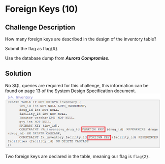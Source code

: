 # Foreign Keys (10)

## Challenge Description
How many foreign keys are described in the design of the inventory table?

Submit the flag as flag{#}.

Use the database dump from ***Aurora Compromise***.

## Solution
No SQL queries are required for this challenge, this information can be found on page 13 of the System Design Specification document.
!["The statement that created the inventory table."](../files/images/foreignkeys.png)

Two foreign keys are declared in the table, meaning our flag is ```flag{2}```.